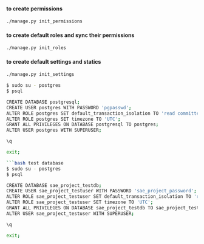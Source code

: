 #### to create permissions
```bash
./manage.py init_permissions
```

#### to create default roles and sync their permissions
```bash
./manage.py init_roles
```

#### to create default settings and statics
```bash
./manage.py init_settings
```

```bash main database
$ sudo su - postgres
$ psql

CREATE DATABASE postgresql;
CREATE USER postgres WITH PASSWORD 'pgpasswd';
ALTER ROLE postgres SET default_transaction_isolation TO 'read committed';
ALTER ROLE postgres SET timezone TO 'UTC';
GRANT ALL PRIVILEGES ON DATABASE postgresql TO postgres;
ALTER USER postgres WITH SUPERUSER;

\q

exit;

```bash test database
$ sudo su - postgres
$ psql

CREATE DATABASE sae_project_testdb;
CREATE USER sae_project_testuser WITH PASSWORD 'sae_project_password';
ALTER ROLE sae_project_testuser SET default_transaction_isolation TO 'read committed';
ALTER ROLE sae_project_testuser SET timezone TO 'UTC';
GRANT ALL PRIVILEGES ON DATABASE sae_project_testdb TO sae_project_testuser;
ALTER USER sae_project_testuser WITH SUPERUSER;

\q

exit;